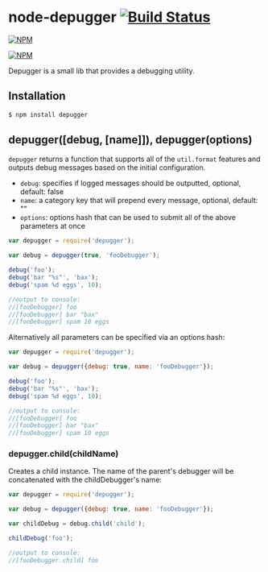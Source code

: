 # node-depugger [![Build Status](https://travis-ci.org/zaphod1984/node-depugger.png)](https://travis-ci.org/zaphod1984/node-depugger)

[![NPM](https://nodei.co/npm/depugger.png)](https://nodei.co/npm/depugger/)

[![NPM](https://nodei.co/npm-dl/depugger.png?months=3)](https://nodei.co/npm/depugger/)

Depugger is a small lib that provides a debugging utility.

## Installation

````bash
$ npm install depugger
````

## depugger([debug, [name]]), depugger(options)

`depugger` returns a function that supports all of the `util.format` features and outputs debug messages based on the initial configuration.

* `debug`: specifies if logged messages should be outputted, optional, default: false
* `name`: a category key that will prepend every message, optional, default: ""
* `options`: options hash that can be used to submit all of the above parameters at once

````javascript
var depugger = require('depugger');

var debug = depugger(true, 'fooDebugger');

debug('foo');
debug('bar "%s"', 'bax');
debug('spam %d eggs', 10);

//output to console:
//[fooDebugger] foo
//[fooDebugger] bar "bax"
//[fooDebugger] spam 10 eggs
````

Alternatively all parameters can be specified via an options hash:
````javascript
var depugger = require('depugger');

var debug = depugger({debug: true, name: 'fooDebugger'});

debug('foo');
debug('bar "%s"', 'bax');
debug('spam %d eggs', 10);

//output to console:
//[fooDebugger] foo
//[fooDebugger] bar "bax"
//[fooDebugger] spam 10 eggs

````

### depugger.child(childName)
Creates a child instance. The name of the parent's debugger will be concatenated with the childDebugger's name:
````javascript
var depugger = require('depugger');

var debug = depugger({debug: true, name: 'fooDebugger'});

var childDebug = debug.child('child');

childDebug('foo');

//output to console:
//[fooDebugger.child] foo

````
